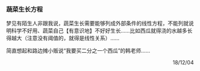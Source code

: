 ### 蔬菜生长方程

梦见有陌生人非跟我说，蔬菜生长需要能够列成外部条件的线性方程，不能列就说明科学不好用、蔬菜自己【有意识地】不好好生长……比如西瓜就得浇的水越多长得越大（注意没有阈值的，就得是线性关系）……

简直想起和路边摊小贩说“我要买二分之一个西瓜”的韩老师……

<p align="right">18/12/04</p>